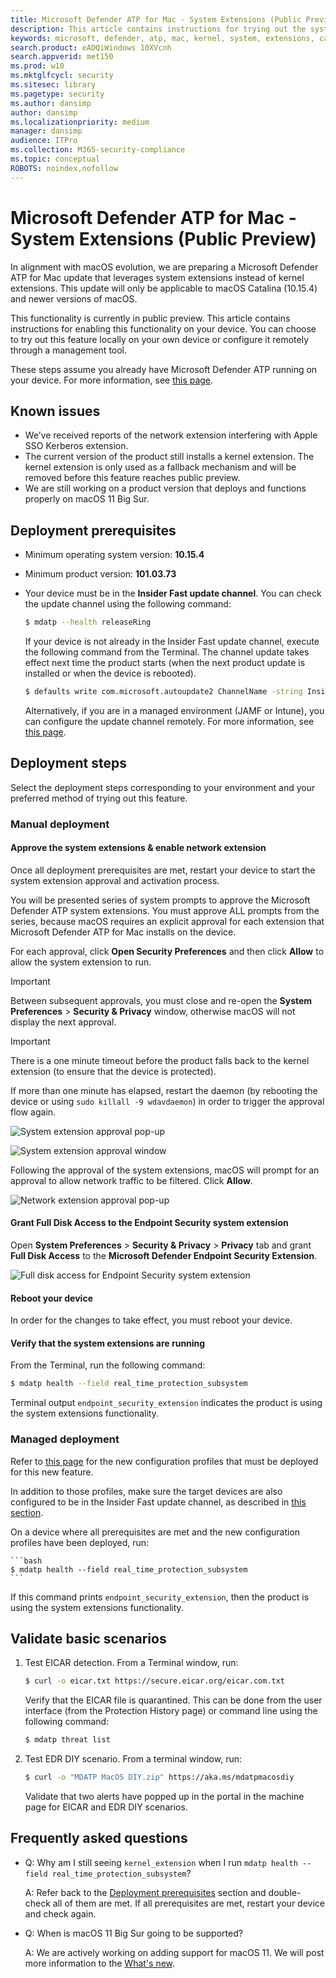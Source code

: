 ```yaml
---
title: Microsoft Defender ATP for Mac - System Extensions (Public Preview)
description: This article contains instructions for trying out the system extensions functionality of Microsoft Defender ATP for Mac. This functionality is currently in private preview.
keywords: microsoft, defender, atp, mac, kernel, system, extensions, catalina
search.product: eADQiWindows 10XVcnh
search.appverid: met150
ms.prod: w10
ms.mktglfcycl: security
ms.sitesec: library
ms.pagetype: security
ms.author: dansimp
author: dansimp
ms.localizationpriority: medium
manager: dansimp
audience: ITPro
ms.collection: M365-security-compliance 
ms.topic: conceptual
ROBOTS: noindex,nofollow
---
```


# Microsoft Defender ATP for Mac - System Extensions (Public Preview)

In alignment with macOS evolution, we are preparing a Microsoft Defender ATP for Mac update that leverages system extensions instead of kernel extensions. This update will only be applicable to macOS Catalina (10.15.4) and newer versions of macOS.

This functionality is currently in public preview. This article contains instructions for enabling this functionality on your device. You can choose to try out this feature locally on your own device or configure it remotely through a management tool.

These steps assume you already have Microsoft Defender ATP running on your device. For more information, see [this page](microsoft-defender-atp-mac.md).

## Known issues

- We’ve received reports of the network extension interfering with Apple SSO Kerberos extension.
- The current version of the product still installs a kernel extension. The kernel extension is only used as a fallback mechanism and will be removed before this feature reaches public preview.
- We are still working on a product version that deploys and functions properly on macOS 11 Big Sur.

## Deployment prerequisites

- Minimum operating system version: **10.15.4**
- Minimum product version: **101.03.73**
- Your device must be in the **Insider Fast update channel**. You can check the update channel using the following command:

    ```bash
    $ mdatp --health releaseRing
    ```

    If your device is not already in the Insider Fast update channel, execute the following command from the Terminal. The channel update takes effect next time the product starts (when the next product update is installed or when the device is rebooted).

    ```bash
    $ defaults write com.microsoft.autoupdate2 ChannelName -string InsiderFast
    ```

    Alternatively, if you are in a managed environment (JAMF or Intune), you can configure the update channel remotely. For more information, see [this page](mac-updates.md#set-the-channel-name).

## Deployment steps

Select the deployment steps corresponding to your environment and your preferred method of trying out this feature.

### Manual deployment

#### Approve the system extensions & enable network extension

Once all deployment prerequisites are met, restart your device to start the system extension approval and activation process.

You will be presented series of system prompts to approve the Microsoft Defender ATP system extensions. You must approve ALL prompts from the series, because macOS requires an explicit approval for each extension that Microsoft Defender ATP for Mac installs on the device.

For each approval, click **Open Security Preferences** and then click **Allow** to allow the system extension to run.

> [!IMPORTANT]
> Between subsequent approvals, you must close and re-open the **System Preferences** > **Security & Privacy** window, otherwise macOS will not display the next approval. 

> [!IMPORTANT]
> There is a one minute timeout before the product falls back to the kernel extension (to ensure that the device is protected). 
>
> If more than one minute has elapsed, restart the daemon (by rebooting the device or using `sudo killall -9 wdavdaemon`) in order to trigger the approval flow again.

![System extension approval pop-up](images/mac-system-extension-approval.png)

![System extension approval window](images/mac-system-extension-pref.png)

Following the approval of the system extensions, macOS will prompt for an approval to allow network traffic to be filtered. Click **Allow**.

![Network extension approval pop-up](images/mac-system-extension-filter.png)

#### Grant Full Disk Access to the Endpoint Security system extension

Open **System Preferences** > **Security & Privacy** > **Privacy** tab and grant **Full Disk Access** to the **Microsoft Defender Endpoint Security Extension**.

![Full disk access for Endpoint Security system extension](images/mac-system-extension-fda.png)

#### Reboot your device

In order for the changes to take effect, you must reboot your device.

#### Verify that the system extensions are running

From the Terminal, run the following command:

```bash
$ mdatp health --field real_time_protection_subsystem
```

Terminal output `endpoint_security_extension` indicates the product is using the system extensions functionality.

### Managed deployment

Refer to [this page](mac-sysext-policies.md#jamf) for the new configuration profiles that must be deployed for this new feature.

In addition to those profiles, make sure the target devices are also configured to be in the Insider Fast update channel, as described in [this section](#deployment-prerequisites).

On a device where all prerequisites are met and the new configuration profiles have been deployed, run:

    ```bash
	$ mdatp health --field real_time_protection_subsystem
    ```

If this command prints `endpoint_security_extension`, then the product is using the system extensions functionality.

## Validate basic scenarios

1. Test EICAR detection. From a Terminal window, run:

    ```bash
    $ curl -o eicar.txt https://secure.eicar.org/eicar.com.txt
    ```

    Verify that the EICAR file is quarantined. This can be done from the user interface (from the Protection History page) or command line using the following command:

    ```bash
    $ mdatp threat list
    ```

2.	Test EDR DIY scenario. From a terminal window, run:

    ```bash
    $ curl -o "MDATP MacOS DIY.zip" https://aka.ms/mdatpmacosdiy
    ```

    Validate that two alerts have popped up in the portal in the machine page for EICAR and EDR DIY scenarios.

## Frequently asked questions

- Q: Why am I still seeing `kernel_extension` when I run `mdatp health --field real_time_protection_subsystem`?
    
    A: Refer back to the [Deployment prerequisites](#deployment-prerequisites) section and double-check all of them are met. If all prerequisites are met, restart your device and check again.

- Q: When is macOS 11 Big Sur going to be supported?

    A: We are actively working on adding support for macOS 11. We will post more information to the [What's new](mac-whatsnew.md).